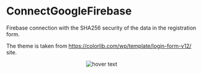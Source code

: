 # ConnectGoogleFirebase
Firebase connection with the SHA256 security of the data in the registration form.

The theme is taken from https://colorlib.com/wp/template/login-form-v12/ site.

<p align="center">
  <img src="https://drive.google.com/open?id=1SOzccMTF7nfrQaUdjsd4Fhz0R-AJoqpb" title="hover text">
 
</p>
